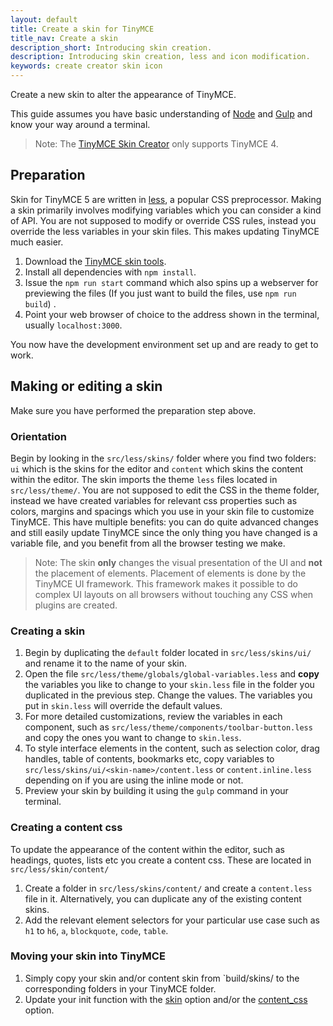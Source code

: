 ```yaml
---
layout: default
title: Create a skin for TinyMCE
title_nav: Create a skin
description_short: Introducing skin creation.
description: Introducing skin creation, less and icon modification.
keywords: create creator skin icon
---
```


Create a new skin to alter the appearance of TinyMCE.

This guide assumes you have basic understanding of [Node](http://nodejs.org) and [Gulp](http://gulpjs.com) and know your way around a terminal.

> Note: The  [TinyMCE Skin Creator](http://skin.tinymce.com/) only supports TinyMCE 4.

## Preparation

Skin for TinyMCE 5 are written in [less](http://lesscss.org), a popular CSS preprocessor. Making a skin primarily involves modifying variables which you can consider a kind of API. You are not supposed to modify or override CSS rules, instead you override the less variables in your skin files. This makes updating TinyMCE much easier.

1. Download the [TinyMCE skin tools](https://github.com/tinymce/oxide).
2. Install all dependencies with `npm install`.
3. Issue the `npm run start` command which also spins up a webserver for previewing the files (If you just want to build the files, use `npm run build`) .
4. Point your web browser of choice to the address shown in the terminal, usually `localhost:3000`.

You now have the development environment set up and are ready to get to work.

## Making or editing a skin

Make sure you have performed the preparation step above.

### Orientation

Begin by looking in the `src/less/skins/` folder where you find two folders: `ui` which is the skins for the editor and `content` which skins the content within the editor. The skin imports the theme `less` files located in `src/less/theme/`. You are not supposed to edit the CSS in the theme folder, instead we have created variables for relevant css properties such as colors, margins and spacings which you use in your skin file to customize TinyMCE. This have multiple benefits: you can do quite advanced changes and still easily update TinyMCE since the only thing you have changed is a variable file, and you benefit from all the browser testing we make.

> Note: The skin **only** changes the visual presentation of the UI and **not** the placement of elements. Placement of elements is done by the TinyMCE UI framework. This framework makes it possible to do complex UI layouts on all browsers without touching any CSS when plugins are created.

### Creating a skin

1. Begin by duplicating the `default` folder located in `src/less/skins/ui/` and rename it to the name of your skin.
2. Open the file `src/less/theme/globals/global-variables.less` and **copy** the variables you like to change to your `skin.less` file in the folder you duplicated in the previous step. Change the values. The variables you put in `skin.less` will override the default values.
3. For more detailed customizations, review the variables in each component, such as `src/less/theme/components/toolbar-button.less` and copy the ones you want to change to `skin.less`.
4. To style interface elements in the content, such as selection color, drag handles, table of contents, bookmarks etc, copy variables to `src/less/skins/ui/<skin-name>/content.less` or `content.inline.less` depending on if you are using the inline mode or not.
5. Preview your skin by building it using the `gulp` command in your terminal.

### Creating a content css

To update the appearance of the content within the editor, such as headings, quotes, lists etc you create a content css. These are located in `src/less/skin/content/`

1. Create a folder in `src/less/skins/content/` and create a `content.less` file in it. Alternatively, you can duplicate any of the existing content skins.
2. Add the relevant element selectors for your particular use case such as `h1` to `h6`, `a`, `blockquote`, `code`, `table`.

### Moving your skin into TinyMCE

1. Simply copy your skin and/or content skin from `build/skins/ to the corresponding folders in your TinyMCE folder.
2. Update your init function with the [skin](https://www.tiny.cloud/docs-beta/configure/editor-appearance/#skin) option and/or the [content_css](https://www.tiny.cloud/docs-beta/configure/content-appearance/#content_css) option.

<!-- ## Modifying the icons

Documentation on how to change the icons will be added here shortly.-->
